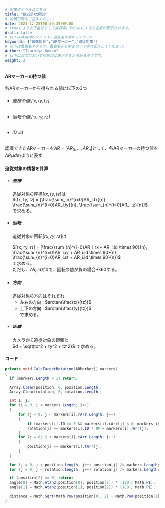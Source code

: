 ```yaml
---
# 記事タイトルはこちら
title: "数式的な解説"
# 投稿日時をご記入ください
date: 2021-12-25T08:59:39+09:00
# trueにすると下書きとして非表示。falseにすると記事が表示されます。
draft: false
# 以下は検索用のタグです。適宜書き換えてください
keywords: ["画像処理","ARマーカー","追従対象"]
# 以下は著者名タグです。著者名の苗字をローマ字で記入してください。
Author: "Tsuchiya Koken"
# 以下は目次において何番目に表示するか決めるタグです。
weight: 2
---
```

<script type="text/javascript" async
  src="https://cdnjs.cloudflare.com/ajax/libs/mathjax/2.7.1/MathJax.js?config=TeX-AMS-MML_HTMLorMML">
  MathJax.Hub.Config({
  tex2jax: {
    inlineMath: [['$','$'], ['\\(','\\)']],
    displayMath: [['$$','$$'], ['\\[','\\]']],
    processEscapes: true,
    processEnvironments: true,
    skipTags: ['script', 'noscript', 'style', 'textarea', 'pre'],
    TeX: { equationNumbers: { autoNumber: "AMS" },
         extensions: ["AMSmath.js", "AMSsymbols.js"] }
  }
  });
  MathJax.Hub.Queue(function() {
    // Fix <code> tags after MathJax finishes running. This is a
    // hack to overcome a shortcoming of Markdown. Discussion at
    // https://github.com/mojombo/jekyll/issues/199
    var all = MathJax.Hub.getAllJax(), i;
    for(i = 0; i < all.length; i += 1) {
        all[i].SourceElement().parentNode.className += ' has-jax';
    }
  });

  MathJax.Hub.Config({
  // Autonumbering by mathjax
  TeX: { equationNumbers: { autoNumber: "AMS" } }
  });
</script> 

#### ARマーカーの持つ値
各ARマーカーから得られる値は以下の3つ<br>
- ###### 座標の値:$[tx, ty, tz]$
- ###### 回転の値:$[rx, ry, rz]$
- ###### ID      :$id$<br>

認識できたARマーカーを$AR = [AR_0, \ldots , AR_n]$として、各ARマーカーの持つ値を$AR_i.id$のように表す<br>
#### 追従対象の情報を計算
- ##### 座標
  追従対象の座標$[tx,ty,tz]$は<br>
  $[tx, ty, tz] = [\frac{\sum_{n}^{i=0}AR_i.tx}{n},
                   \frac{\sum_{n}^{i=0}AR_i.ty}{n},
                   \frac{\sum_{n}^{i=0}AR_i.tz}{n}]$<br>
  で求める。
- ##### 回転
  追従対象の回転$[rx,ry,rz]$は<br>  
  $[rx, ry, rz] = [\frac{\sum_{n}^{i=0}AR_i.rx + AR_i.id \times 90}{n},
                   \frac{\sum_{n}^{i=0}AR_i.ry + AR_i.id \times 90}{n},
                   \frac{\sum_{n}^{i=0}AR_i.rz + AR_i.id \times 90}{n}]$<br>
    で求める。<br>
    ただし、$AR_i.id$が$0$で、回転の値が負の場合$+360$する。
- ##### 方向
  追従対象の方向はそれぞれ
  - 左右の方向 : $arctan(\frac{tx}{tz})$
  - 上下の方向 : $arctan(\frac{ty}{tz})$  
  で求める。
- ##### 距離
  カメラから追従対象の距離は<br>
  $d = \sqrt{tx^2 + ty^2 + tz^2}$
  で求める。

#### コード
```C#
private void CalcTargetRotation(ARMarker[] markers)
{
  if (markers.Length < 1) return;

  Array.Clear(position, 0, position.Length);
  Array.Clear(rotation, 0, rotation.Length);

  int i, j;
  for (i = 0; i < markers.Length; i++)
  {
      for (j = 0; j < markers[i].rArr.Length; j++)
      {
          if (markers[i].ID == 0 && markers[i].rArr[j] < 0) markers[i].rArr[j] += 360;
          rotation[j] += markers[i].ID * 90 + markers[i].rArr[j];
      }
      for (j = 0; j < markers[i].tArr.Length; j++)
      {
          position[j] += markers[i].tArr[j];
      }
  }

  for (j = 0; j < position.Length; j++) position[j] /= markers.Length;
  for (j = 0; j < rotation.Length; j++) rotation[j] /= markers.Length;

  if (position[2] == 0) return;
  angle[0] = Math.Atan2(position[0], position[2]) * (180 / Math.PI);
  angle[1] = Math.Atan2(position[1], position[2]) * (180 / Math.PI);

  distance = Math.Sqrt(Math.Pow(position[0], 2) + Math.Pow(position[1], 2) + Math.Pow(position[2], 2));
}
```